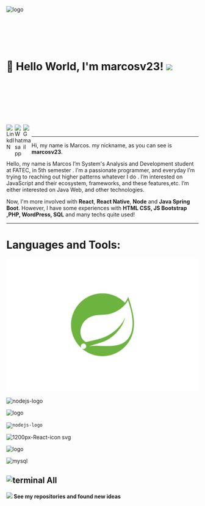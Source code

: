 ![logo](https://user-images.githubusercontent.com/63258483/91327358-ca684680-e79b-11ea-98e2-5fa49876184a.png)
<br/><br/><br/><br/><br/><br/>

# 👋 Hello World, I'm marcosv23!  <img src="https://github.com/TheDudeThatCode/TheDudeThatCode/blob/master/Assets/Developer.gif" width="60px">
<br/><br/><br/><br/><br/><br/>

<a target="blank" href="https://www.linkedin.com/in/marcos-vinicius-da-silva-moraes-338595b4/">
  <img align="left" alt="LinkdIN" width="22px" src="https://cdn.jsdelivr.net/npm/simple-icons@v3/icons/linkedin.svg" />
</a>
<a target="blank" href="https://api.whatsapp.com/send?phone=555599138333">
  <img align="left" alt="Whatsapp" width="22px" src="https://cdn.jsdelivr.net/npm/simple-icons@v3/icons/whatsapp.svg" />
</a>

<a target="blank" href="mailto:marcos_v.23@hotmail.com">
  <img align="left" alt="Gmail" width="22px" src="https://img.icons8.com/ios-filled/2x/ms-outlook.png" />
</a>

</br>

---- 

Hi, my name is Marcos.  my nickname, as you can see is **marcosv23**. 

<!-- <img src="marcosv23.png" style="border-radius:5px; width:100px"> </img> -->
Hello, my name is Marcos I’m System's Analysis and Development student  at FATEC, in 5th semester .  I’m a passionate programmer, and everyday I’m trying to reaching out higher patterns whatever I do .
I’m interested on JavaScript and their ecosystem, frameworks, and these features,etc. I’m either interested on Java Web, and other technologies.

Now, I'm more involved with **React**, **React Native**, **Node** and **Java Spring Boot**. However, I have some experiences with **HTML CSS, JS Bootstrap ,PHP, WordPress, SQL** and many techs quite used!

----

# Languages and Tools: 

![exemplo](Spring_Framework_logo_01.png)

![nodejs-logo](https://user-images.githubusercontent.com/63258483/91328149-e6201c80-e79c-11ea-83c8-130726836a91.png)

![logo](https://user-images.githubusercontent.com/63258483/91322953-b2da8f00-e796-11ea-8e3e-34fdb5094414.png)

<code>![nodejs-logo](https://user-images.githubusercontent.com/63258483/91322663-62fbc800-e796-11ea-8205-06eb642eaeb9.png)</code>

![1200px-React-icon svg](https://user-images.githubusercontent.com/63258483/91322658-62633180-e796-11ea-9775-8294bbe1bf3e.png)

![logo](https://user-images.githubusercontent.com/63258483/91328147-e5878600-e79c-11ea-8b19-a8ef58c7fbfc.png)


![mysql](https://user-images.githubusercontent.com/63258483/91328148-e6201c80-e79c-11ea-8501-e40f2082451b.png)


![terminal](https://user-images.githubusercontent.com/63258483/91328151-e6b8b300-e79c-11ea-8b1e-e6714af8b575.png)
All
----

#### <img src="https://media.giphy.com/media/USV0ym3bVWQJJmNu3N/giphy.gif" width="100"> See my repositories and found new ideas
